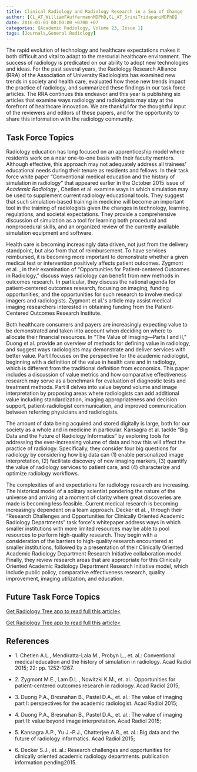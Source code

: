```yaml
---
title: Clinical Radiology and Radiology Research in a Sea of Change
author: [CL_AT_WilliamFAuffermannMDPhD,CL_AT_SriniTridapaniMDPhD]
date: 2016-01-01 00:00:00 +0700 +07
categories: [Academic Radiology, Volume 23, Issue 1]
tags: [Journals,General Radiology]
---
```

The rapid evolution of technology and healthcare expectations makes it both difficult and vital to adapt to the mercurial healthcare environment. The success of radiology is predicated on our ability to adopt new technologies and ideas. For the past several years, the Radiology Research Alliance (RRA) of the Association of University Radiologists has examined new trends in society and health care, evaluated how these new trends impact the practice of radiology, and summarized these findings in our task force articles. The RRA continues this endeavor and this year is publishing six articles that examine ways radiology and radiologists may stay at the forefront of healthcare innovation. We are thankful for the thoughtful input of the reviewers and editors of these papers, and for the opportunity to share this information with the radiology community.

## Task Force Topics

Radiology education has long focused on an apprenticeship model where residents work on a near one-to-one basis with their faculty mentors. Although effective, this approach may not adequately address all trainees' educational needs during their tenure as residents and fellows. In their task force white paper “Conventional medical education and the history of simulation in radiology” that appeared earlier in the October 2015 issue of _Academic Radiology_ , Chetlen et al. examine ways in which simulation may be used to supplement current radiology educational tools. They suggest that such simulation-based training in medicine will become an important tool in the training of radiologists given the changes in technology, learning, regulations, and societal expectations. They provide a comprehensive discussion of simulation as a tool for learning both procedural and nonprocedural skills, and an organized review of the currently available simulation equipment and software.

Health care is becoming increasingly data driven, not just from the delivery standpoint, but also from that of reimbursement. To have services reimbursed, it is becoming more important to demonstrate whether a given medical test or intervention positively affects patient outcomes. Zygmont et al. , in their examination of “Opportunities for Patient-centered Outcomes in Radiology,” discuss ways radiology can benefit from new methods in outcomes research. In particular, they discuss the national agenda for patient-centered outcomes research, focusing on imaging, funding opportunities, and the opportunities for such research to involve medical imagers and radiologists. Zygmont et al.'s article may assist medical imaging researchers interested in obtaining funding from the Patient-Centered Outcomes Research Institute.

Both healthcare consumers and payers are increasingly expecting value to be demonstrated and taken into account when deciding on where to allocate their financial resources. In “The Value of Imaging—Parts I and II,” Duong et al. provide an overview of methods for defining value in radiology, and suggest ways radiologists may demonstrate and deliver services with better value. Part I focuses on the perspective for the academic radiologist, beginning with a definition of the value in health care and in radiology, which is different from the traditional definition from economics. This paper includes a discussion of value metrics and how comparative effectiveness research may serve as a benchmark for evaluation of diagnostic tests and treatment methods. Part II delves into value beyond volume and image interpretation by proposing areas where radiologists can add additional value including standardization, imaging appropriateness and decision support, patient-radiologist communication, and improved communication between referring physicians and radiologists.

The amount of data being acquired and stored digitally is large, both for our society as a whole and in medicine in particular. Kansagra et al. tackle “Big Data and the Future of Radiology Informatics” by exploring tools for addressing the ever-increasing volume of data and how this will affect the practice of radiology. Specifically, they consider four big questions for radiology by considering how big data can (1) enable personalized image interpretation, (2) facilitate discovery of new imaging markers, (3) quantify the value of radiology services to patient care, and (4) characterize and optimize radiology workflows.

The complexities of and expectations for radiology research are increasing. The historical model of a solitary scientist pondering the nature of the universe and arriving at a moment of clarity where great discoveries are made is becoming less feasible. Current medical research is becoming increasingly dependent on a team approach. Decker et al. , through their “Research Challenges and Opportunities for Clinically Oriented Academic Radiology Departments” task force's whitepaper address ways in which smaller institutions with more limited resources may be able to pool resources to perform high-quality research. They begin with a consideration of the barriers to high-quality research encountered at smaller institutions, followed by a presentation of their Clinically Oriented Academic Radiology Department Research Initiative collaboration model. Finally, they review research areas that are appropriate for this Clinically Oriented Academic Radiology Department Research Initiative model, which include public policy, comparative effectiveness research, quality improvement, imaging utilization, and education.

## Future Task Force Topics

[Get Radiology Tree app to read full this article<](https://clinicalpub.com/app)

[Get Radiology Tree app to read full this article<](https://clinicalpub.com/app)

## References

- 1\. Chetlen A.L., Mendiratta-Lala M., Probyn L., et. al.: Conventional medical education and the history of simulation in radiology. Acad Radiol 2015; 22: pp. 1252-1267.


- 2\. Zygmont M.E., Lam D.L., Nowitzki K.M., et. al.: Opportunities for patient-centered outcomes research in radiology. Acad Radiol 2015;


- 3\. Duong P.A., Bresnahan B., Pastel D.A., et. al.: The value of imaging part I: perspectives for the academic radiologist. Acad Radiol 2015;


- 4\. Duong P.A., Bresnahan B., Pastel D.A., et. al.: The value of imaging part II: value beyond image interpretation. Acad Radiol 2015;


- 5\. Kansagra A.P., Yu J.-P.J., Chatterjee A.R., et. al.: Big data and the future of radiology informatics. Acad Radiol 2015;


- 6\. Decker S.J., et. al.: Research challenges and opportunities for clinically oriented academic radiology departments. publication information pending2015.